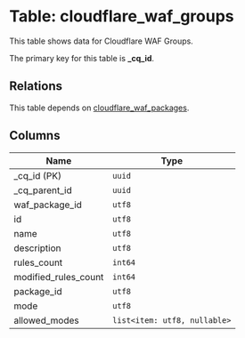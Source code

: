 # Table: cloudflare_waf_groups

This table shows data for Cloudflare WAF Groups.

The primary key for this table is **_cq_id**.

## Relations

This table depends on [cloudflare_waf_packages](cloudflare_waf_packages.md).

## Columns

| Name          | Type          |
| ------------- | ------------- |
|_cq_id (PK)|`uuid`|
|_cq_parent_id|`uuid`|
|waf_package_id|`utf8`|
|id|`utf8`|
|name|`utf8`|
|description|`utf8`|
|rules_count|`int64`|
|modified_rules_count|`int64`|
|package_id|`utf8`|
|mode|`utf8`|
|allowed_modes|`list<item: utf8, nullable>`|